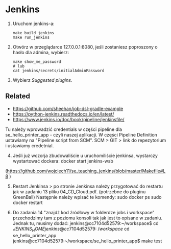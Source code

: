 # Jenkins

1. Uruchom jenkins-a:

   ```
   make build_jenkins
   make run_jenkins
   ```

2. Otwórz w przeglądarce 127.0.0.1:8080, jeśli zostaniesz poproszony o hasło dla admina, wybierz:

   ```
   make show_me_password
   # lub
   cat jenkins/secrets/initialAdminPassword
   ```

3. Wybierz *Suggested plugins*.


## Related

- https://github.com/sheehan/job-dsl-gradle-example
- https://python-jenkins.readthedocs.io/en/latest/
- https://www.jenkins.io/doc/book/pipeline/jenkinsfile/

Tu należy wprowadzić credentials w części pipeline dla se_hello_printer_app - czyli naszej aplikacji.
W części Pipeline Definition ustawiamy na "Pipeline script from SCM".
SCM > GIT > link do repezytorium i ustawiamy credetnial.


4. Jeśli już wczorja zbudowaliście u uruchomiliście jenkinsa, wystarczy wystartować dockera:
docker start jenkins-wsb

(https://github.com/wojciech11/se_teaching_jenkins/blob/master/Makefile#L8 )

5. Restart Jenkinsa > po stronie Jenkinsa należy przygotować do restartu jak w zadaniu 13 pliku 04_CD_Cloud.pdf. (potrzebne do pluginu GreenBall)
Następnie należy wpisać te komendy:
sudo docker ps
sudo docker restart <NAME as docker>

6. Do zadania 14 "znajdź kod źródłowy w folderdze jobs i workspace" przechodzimy tam z poziomu konsoli tak jak jest to opisane w zadaniu. Jednak tu, musimy dodać:
jenkins@cc7104d52579:~/workspace$ cd $JENKINS_HOME
jenkins@cc7104d52579:~/workspace$ cd se_hello_printer_app
jenkins@cc7104d52579:~/workspace/se_hello_printer_app$ make test
